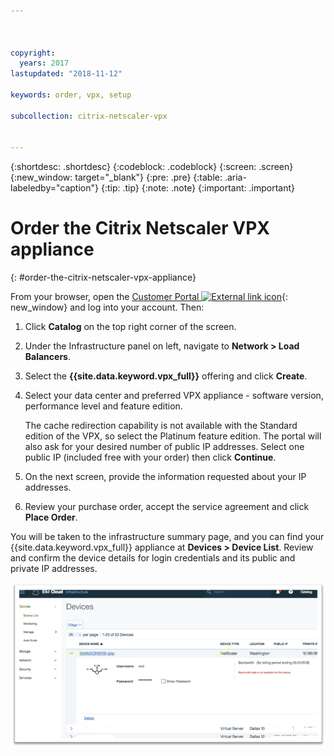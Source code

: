 ```yaml
---



copyright:
  years: 2017
lastupdated: "2018-11-12"

keywords: order, vpx, setup

subcollection: citrix-netscaler-vpx


---
```


{:shortdesc: .shortdesc}
{:codeblock: .codeblock}
{:screen: .screen}
{:new_window: target="_blank"}
{:pre: .pre}
{:table: .aria-labeledby="caption"}
{:tip: .tip}
{:note: .note}
{:important: .important}

# Order the Citrix Netscaler VPX appliance
{: #order-the-citrix-netscaler-vpx-appliance}

From your browser, open the [Customer Portal ![External link icon](../../icons/launch-glyph.svg "External link icon")](https://control.softlayer.com/){: new_window} and log into your account. Then:

1. Click **Catalog** on the top right corner of the screen.
2. Under the Infrastructure panel on left, navigate to **Network > Load Balancers**.
3. Select the **{{site.data.keyword.vpx_full}}** offering and click **Create**.
4. Select your data center and preferred VPX appliance - software version, performance level and feature edition.

	The cache redirection capability is not available with the Standard edition of the VPX, so select the Platinum feature edition. The portal will also ask for your desired number of public IP addresses. Select one public IP (included free with your order) then click **Continue**.

5. On the next screen, provide the information requested about your IP addresses.
6. Review your purchase order, accept the service agreement and click **Place Order**.

You will be taken to the infrastructure summary page, and you can find your {{site.data.keyword.vpx_full}} appliance at **Devices > Device List**. Review and confirm the device details for login credentials and its public and private IP addresses.

  <img src="images/fp3.png" alt="drawing" style="width: 600px;"/>
